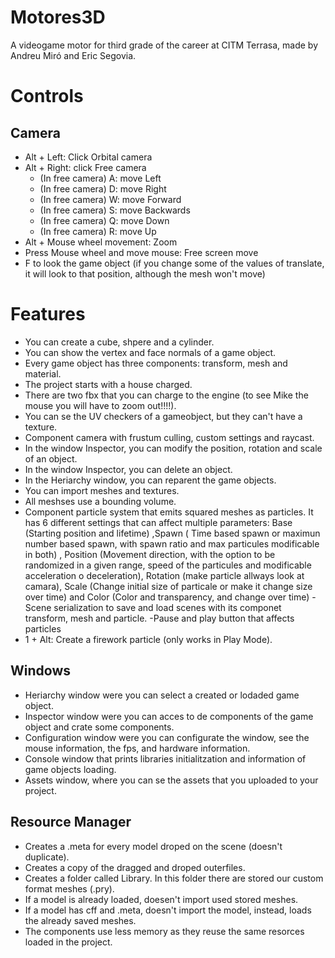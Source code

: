 # Motores3D
A videogame motor for third grade of the career at CITM Terrasa, made by Andreu Miró and Eric Segovia.


# Controls

## Camera

- Alt + Left: Click Orbital camera
- Alt + Right: click Free camera
  - (In free camera) A: move Left
  - (In free camera) D: move Right
  - (In free camera) W: move Forward
  - (In free camera) S: move Backwards
  - (In free camera) Q: move Down
  - (In free camera) R: move Up
- Alt + Mouse wheel movement: Zoom
- Press Mouse wheel and move mouse: Free screen move
- F to look the game object (if you change some of the values of translate, it will look to that position, although the mesh won't move)

# Features

- You can create a cube, shpere and a cylinder.
- You can show the vertex and face normals of a game object.
- Every game object has three components: transform, mesh and material.
- The project starts with a house charged. 
- There are two fbx that you can charge to the engine (to see Mike the mouse you will have to zoom out!!!!).
- You can se the UV checkers of a gameobject, but they can't have a texture.
- Component camera with frustum culling, custom settings and raycast.
- In the window Inspector, you can modify the position, rotation and scale of an object.
- In the window Inspector, you can delete an object.
- In the Heriarchy window, you can reparent the game objects.
- You can import meshes and textures.
- All meshses use a bounding volume.
- Component particle system that emits squared meshes as particles. It has 6 different settings that can affect multiple parameters: Base (Starting position and lifetime) ,Spawn ( Time based spawn or maximun number based spawn, with spawn ratio and max particules modificable in both) , Position (Movement direction, with the option to be randomized in a given range, speed of the particules and modificable acceleration o deceleration), Rotation (make particle allways look at camara), Scale (Change initial size of particale or make it change size over time) and Color (Color and transparency, and change over time)
-Scene serialization to save and load scenes with its componet transform, mesh and particle.
-Pause and play button that affects particles
- 1 + Alt: Create a firework particle (only works in Play Mode).

## Windows

- Heriarchy window were you can select a created or lodaded game object.
- Inspector window were you can acces to de components of the game object and crate some components.
- Configuration window were you can configurate the window, see the mouse information, the fps, and hardware information.
- Console window that prints libraries initialitzation and information of game objects loading.
- Assets window, where you can se the assets that you uploaded to your project.

## Resource Manager

- Creates a .meta for every model droped on the scene (doesn't duplicate).
- Creates a copy of the dragged and droped outerfiles.
- Creates a folder called Library. In this folder there are stored our custom format meshes (.pry).
- If a model is already loaded, doesen't import used stored meshes.
- If a model has cff and .meta, doesn't import the model, instead, loads the already saved meshes.
- The components use less memory as they reuse the same resorces loaded in the project.
